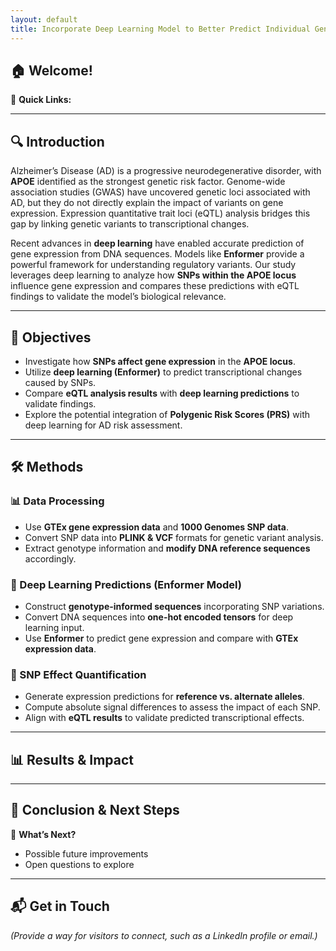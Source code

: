 ```yaml
---
layout: default
title: Incorporate Deep Learning Model to Better Predict Individual Gene Expression
---
```



## 🏠 Welcome!  

📌 **Quick Links:**  

---

## 🔍 Introduction  

Alzheimer’s Disease (AD) is a progressive neurodegenerative disorder, with **APOE** identified as the strongest genetic risk factor. Genome-wide association studies (GWAS) have uncovered genetic loci associated with AD, but they do not directly explain the impact of variants on gene expression. Expression quantitative trait loci (eQTL) analysis bridges this gap by linking genetic variants to transcriptional changes.

Recent advances in **deep learning** have enabled accurate prediction of gene expression from DNA sequences. Models like **Enformer** provide a powerful framework for understanding regulatory variants. Our study leverages deep learning to analyze how **SNPs within the APOE locus** influence gene expression and compares these predictions with eQTL findings to validate the model’s biological relevance.

---

## 🎯 Objectives  

- Investigate how **SNPs affect gene expression** in the **APOE locus**.  
- Utilize **deep learning (Enformer)** to predict transcriptional changes caused by SNPs.  
- Compare **eQTL analysis results** with **deep learning predictions** to validate findings.  
- Explore the potential integration of **Polygenic Risk Scores (PRS)** with deep learning for AD risk assessment.  

---

## 🛠 Methods  

### 📊 Data Processing  
- Use **GTEx gene expression data** and **1000 Genomes SNP data**.  
- Convert SNP data into **PLINK & VCF** formats for genetic variant analysis.  
- Extract genotype information and **modify DNA reference sequences** accordingly.  

### 🤖 Deep Learning Predictions (Enformer Model)  
- Construct **genotype-informed sequences** incorporating SNP variations.  
- Convert DNA sequences into **one-hot encoded tensors** for deep learning input.  
- Use **Enformer** to predict gene expression and compare with **GTEx expression data**.  

### 🔬 SNP Effect Quantification  
- Generate expression predictions for **reference vs. alternate alleles**.  
- Compute absolute signal differences to assess the impact of each SNP.  
- Align with **eQTL results** to validate predicted transcriptional effects.   

---

## 📊 Results & Impact  

---

## 🎯 Conclusion & Next Steps  

📌 **What’s Next?**  
- Possible future improvements  
- Open questions to explore  
---

## 📬 Get in Touch  
_(Provide a way for visitors to connect, such as a LinkedIn profile or email.)_  


